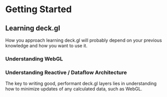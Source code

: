 # Getting Started


## Learning deck.gl

How you approach learning deck.gl will probably depend on your previous
knowledge and how you want to use it.


### Understanding WebGL


### Understanding Reactive / Dataflow Architecture

The key to writing good, performant deck.gl layers lies in understanding
how to minimize updates of any calculated data, such as WebGL.
